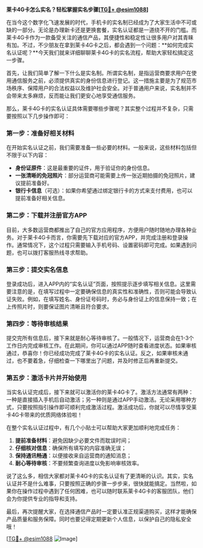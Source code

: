 **莱卡4G卡怎么实名？轻松掌握实名步骤[[TG💪+ @esim1088](https://t.me/s/esim1088)]**

在当今这个数字化飞速发展的时代，手机卡的实名制已经成为了大家生活中不可或缺的一部分。无论是办理新卡还是更换套餐，实名认证都是一道绕不开的门槛。而莱卡4G卡作为一款备受关注的通信产品，其便捷性和稳定性让很多用户对其青睐有加。不过，不少朋友在拿到莱卡4G卡之后，都会遇到一个问题：**如何完成实名认证呢？**今天我们就来详细聊聊莱卡4G卡的实名流程，帮助大家轻松搞定这一步骤。

首先，让我们简单了解一下什么是实名制。所谓实名制，是指运营商要求用户在使用通信服务之前，必须提供真实的身份信息进行登记。这一措施主要是为了规范市场秩序、保障用户的合法权益以及维护社会安全。对于普通用户来说，实名制并不会带来太多麻烦，反而能让我们更安心地享受通信服务。

那么，莱卡4G卡的实名认证具体需要哪些步骤呢？其实整个过程并不复杂，只需要按照以下几步操作即可：

### 第一步：准备好相关材料

在开始实名认证之前，我们需要准备一些必要的材料。一般来说，这些材料包括但不限于以下内容：
- **身份证原件**：这是最重要的证件，用于验证你的身份信息。
- **一张清晰的免冠照片**：部分运营商可能需要上传一张近期拍摄的免冠照片，建议提前准备好。
- **银行卡信息**（可选）：如果你希望通过绑定银行卡的方式来支付费用，也可以提前准备好相关信息。

### 第二步：下载并注册官方APP

目前，大多数运营商都推出了自己的官方应用程序，方便用户随时随地办理各种业务。对于莱卡4G卡而言，你需要先下载对应的官方APP，并完成注册和登录操作。通常情况下，这个过程只需要输入手机号码、设置密码即可完成。如果遇到问题，也可以拨打客服热线寻求帮助。

### 第三步：提交实名信息

登录成功后，进入APP内的“实名认证”页面，按照提示逐步填写相关信息。这里需要注意的是，在填写过程中一定要确保信息的真实性和准确性，否则可能会导致认证失败。例如，在填写姓名、身份证号码时，务必与身份证上的信息保持一致；在上传照片时，则要保证图片清晰且符合要求。

### 第四步：等待审核结果

提交完所有信息后，接下来就是耐心等待审核了。一般情况下，运营商会在1-3个工作日内完成审核工作。在此期间，你可以通过APP随时查看进度状态。如果审核通过，恭喜你！你已经成功完成了莱卡4G卡的实名认证。反之，如果审核未通过，也不要着急，仔细检查一下哪里出了问题，并及时修正后再重新提交。

### 第五步：激活卡片并开始使用

当实名认证完成后，接下来就可以激活你的莱卡4G卡了。激活方法通常有两种：一种是直接插入手机后自动激活；另一种则是通过APP手动激活。无论采用哪种方式，只要按照指引操作即可顺利完成激活过程。激活成功后，你就可以尽情享受莱卡4G卡带来的优质网络体验啦！

在整个实名认证过程中，有几个小贴士可以帮助大家更加顺利地完成任务：
1. **提前准备材料**：避免因缺少必要文件而耽误时间；
2. **仔细核对信息**：确保所有填写的内容准确无误；
3. **保持通讯畅通**：以便接收来自运营商的通知消息；
4. **耐心等待审核**：不要频繁查询进度以免影响审核效率。

说了这么多，相信大家都对莱卡4G卡的实名认证有了更清晰的认识。其实，实名认证并不是什么难事，只要按照正确的步骤一步步来，很快就能搞定。当然啦，如果你在操作过程中遇到了任何困难，也可以随时联系莱卡4G卡的客服团队，他们会为你提供专业的指导和支持。

最后，再次提醒大家，在选择通信产品时一定要认准正规渠道购买，这样才能确保产品质量和服务保障。同时也要记得定期更新个人信息，以保护自己的隐私安全哦！

[[TG💪+ @esim1088](https://t.me/s/esim1088) ![Image](https://i.postimg.cc/4NQfJmqS/Snipaste-2025-05-13-00-14-12.png)]
